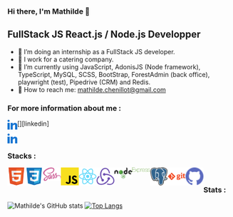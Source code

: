 ### Hi there, I'm Mathilde 👋

## FullStack JS React.js / Node.js Developper

- 🐣 I’m doing an internship as a FullStack JS developer.
- 🌱 I work for a catering company.
- 🐶 I’m currently using JavaScript, AdonisJS (Node framework), TypeScript, MySQL, SCSS, BootStrap, ForestAdmin (back office), playwright (test), Pipedrive (CRM) and Redis.
- 💌 How to reach me: mathilde.chenillot@gmail.com

### For more information about me :

[<img align="left" alt="linkedIn" width="22px" src="img/linkedin.svg" />][linkedin]

[<img align="left" alt="linkedIn" width="22px" src="img/linkedin.svg" />](www.linkedin.com/in/mathilde-chenillot)
<br>

### Stacks :
<div>
<img align="left" alt="html" width="40px" src="img/html.svg" />
<img align="left" alt="css" width="40px" src="img/css3.svg" />
<img align="left" alt="sass" width="40px" src="img/sass.svg" />
<img align="left" alt="javascript" width="40px" src="img/javascript.svg" />
<img align="left" alt="react" width="40px" src="img/react.svg" />
<img align="left" alt="redux" width="40px" src="img/redux.svg" />
<img align="left" alt="node" width="40px" src="img/nodejs.svg" />
<img align="left" alt="express" width="40px" src="img/express-green.svg" />
<img align="left" alt="postgresql" width="40px" src="img/postgresql.svg" />
<img align="left" alt="git" width="40px" src="img/git-orange.svg" />
<img align="left" alt="github" width="40px" src="img/github.svg" />
</div>
<br>

### Stats :
![Mathilde's GitHub stats](https://github-readme-stats.vercel.app/api?username=mathilde-chenillot&show_icons=true&theme=tokyonight)
[![Top Langs](https://github-readme-stats.vercel.app/api/top-langs/?username=mathilde-chenillot&layout=compact&theme=tokyonight)](https://github.com/mathilde-chenillot/github-readme-stats)
